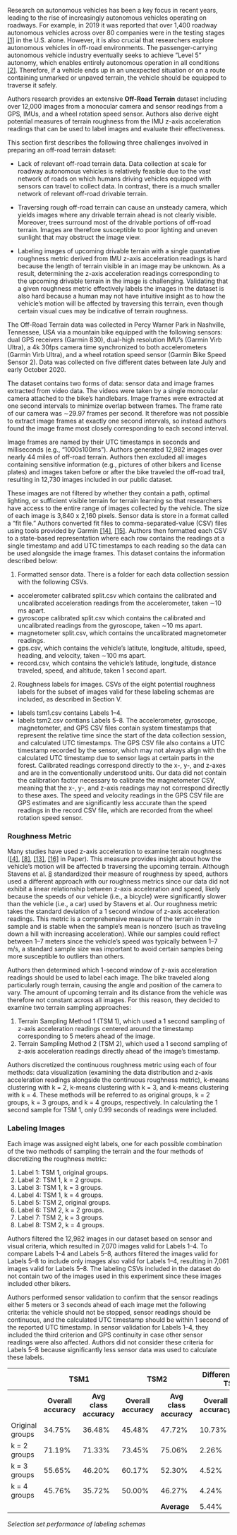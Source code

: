 Research on autonomous vehicles has been a key focus in recent years, leading to the rise of increasingly autonomous vehicles operating on roadways. For example, in 2019 it was reported that over 1,400 roadway autonomous vehicles across over 80 companies were in the testing stages [[1]](https://techcrunch.com/2019/06/11/over-1400-self-driving-vehicles-are-now-in-testing-by-80-companies-across-the-u-s/) in the U.S. alone. However, it is also crucial that researchers explore autonomous vehicles in off-road environments. The passenger-carrying autonomous vehicle industry eventually seeks to achieve ”Level 5” autonomy, which enables entirely autonomous operation in all conditions [[2]](https://www.nhtsa.gov/technology-innovation/automated-vehicles). Therefore, if a vehicle ends up in an unexpected situation or on a route containing unmarked or unpaved terrain, the vehicle should be equipped to traverse it safely.

Authors research provides an extensive **Off-Road Terrain** dataset including over 12,000 images from a monocular camera and sensor readings from a GPS, IMUs, and a wheel rotation speed sensor. Authors also derive eight potential measures of terrain roughness from the IMU z-axis acceleration readings that can be used to label images and evaluate their effectiveness.

This section first describes the following three challenges involved in preparing an off-road terrain dataset:

- Lack of relevant off-road terrain data. Data collection at scale for roadway autonomous vehicles is relatively feasible due to the vast network of roads on which humans driving vehicles equipped with sensors can travel to collect data. In contrast, there is a much smaller network of relevant off-road drivable terrain.

- Traversing rough off-road terrain can cause an unsteady camera, which yields images where any drivable terrain ahead is not clearly visible. Moreover, trees surround most of the drivable portions of off-road terrain. Images are therefore susceptible to poor lighting and uneven sunlight that may obstruct the image view.

- Labeling images of upcoming drivable terrain with a single quantative roughness metric derived from IMU z-axis acceleration readings is hard because the length of terrain visible in an image may be unknown. As a result, determining the z-axis acceleration readings corresponding to the upcoming drivable terrain in the image is challenging. Validating that a given roughness metric effectively labels the images in the dataset is also hard because a human may not have intuitive insight as to how the vehicle’s motion will be affected by traversing this terrain, even though certain visual cues may be indicative of terrain roughness.

The Off-Road Terrain data was collected in Percy Warner Park in Nashville, Tennessee, USA via a mountain bike equipped with the following sensors: dual GPS receivers (Garmin 830), dual-high resolution IMU’s (Garmin Virb Ultra), a 4k 30fps camera time synchronized to both accelerometers (Garmin Virb Ultra), and a wheel rotation speed sensor (Garmin Bike Speed Sensor 2). Data was collected on five different dates between late July and early October 2020.

The dataset contains two forms of data: sensor data and image frames extracted from video data. The videos were taken by a single monocular camera attached to the bike’s handlebars. Image frames were extracted at one second intervals to minimize overlap between frames. The frame rate of our camera was ∼29.97 frames per second. It therefore was not possible to extract image frames at exactly one second intervals, so instead authors found the image frame most closely corresponding to each second interval.

Image frames are named by their UTC timestamps in seconds and milliseconds (e.g., “1000s100ms”). Authors generated 12,982 images over nearly 44 miles of off-road terrain. Authors then excluded all images containing sensitive information (e.g., pictures of other bikers and license plates) and images taken before or after the bike traveled the off-road trail, resulting in 12,730 images included in our public dataset.

These images are not filtered by whether they contain a path, optimal lighting, or sufficient visible terrain for terrain learning so that researchers have access to the entire range of images collected by the vehicle. The size of each image is 3,840 x 2,160 pixels. Sensor data is store in a format called a “fit file.” Authors converted fit files to comma-separated-value (CSV) files using tools provided by Garmin [[14]](https://developer.garmin.com/fit/fitcsvtool/), [[15]](https://developer.garmin.com/fit/protocol/). Authors then formatted each CSV to a state-based representation where each row contains the readings at a single timestamp and add UTC timestamps to each reading so the data can be used alongside the image frames. This dataset contains the information described below:

1. Formatted sensor data. There is a folder for each data collection session with the following CSVs.
- accelerometer calibrated split.csv which contains the calibrated and uncalibrated acceleration readings from the accelerometer, taken ∼10 ms apart.
- gyroscope calibrated split.csv which contains the calibrated and uncalibrated readings from the gyroscope, taken ∼10 ms apart.
- magnetometer split.csv, which contains the uncalibrated magnetometer readings.
- gps.csv, which contains the vehicle’s latitute, longitude, altitude, speed, heading, and velocity, taken ∼100 ms apart.
- record.csv, which contains the vehicle’s latitude, longitude, distance traveled, speed, and altitude, taken 1 second apart.

2. Roughness labels for images. CSVs of the eight potential roughness labels for the subset of images valid for these labeling schemas are included, as described in Section V.
- labels tsm1.csv contains Labels 1–4.
- labels tsm2.csv contians Labels 5–8.
The accelerometer, gyroscope, magnetometer, and GPS CSV files contain system timestamps that represent the relative time since the start of the data collection session, and calculated UTC timestamps. The GPS CSV file also contains a UTC timestamp recorded by the sensor, which may not always align with the calculated UTC timestamp due to sensor lags at certain parts in the forest. Calibrated readings correspond directly to the x-, y-, and z-axes and are in the conventionally understood units. Our data did not contain the calibration factor necessary to calibrate the magnetometer CSV, meaning that the x-, y-, and z-axis readings may not correspond directly to these axes. The speed and velocity readings in the GPS CSV file are GPS estimates and are significantly less accurate than the speed readings in the record CSV file, which are recorded from the wheel rotation speed sensor.

### Roughness Metric

Many studies have used z-axis acceleration to examine
terrain roughness ([[4]](https://www.researchgate.net/publication/340879363_SVM_based_sensor_fusion_for_improved_terrain_classification_Conference_Presentation), [[8]](https://arxiv.org/abs/1206.6872), [[13]](https://ieeexplore.ieee.org/document/4059113), [[16]](https://www.ri.cmu.edu/publications/semantic-segmentation-for-terrain-roughness-estimation-using-data-autolabeled-with-a-custom-roughness-metric/) in Paper). This measure provides insight about how the vehicle’s motion will be affected b traversing the upcoming terrain. Although Stavens et al. [8](https://arxiv.org/abs/1206.6872) standardized their measure of roughness by speed, authors used a different approach with our roughness metrics since our data did not exhibit a linear relationship between z-axis acceleration and speed, likely because the speeds of our vehicle (i.e., a bicycle) were significantly slower than the vehicle (i.e., a car) used by Stavens et al. Our roughness metric takes the standard deviation of a 1 second window of z-axis acceleration readings. This metric is a comprehensive measure of the terrain in the sample and is stable when the sample’s mean is nonzero (such as traveling down a hill with increasing acceleration). While our samples could reflect between 1–7 meters since the vehicle’s speed was typically between 1–7 m/s, a standard sample size was important to avoid certain samples being more susceptible to outliers than others.

Authors then determined which 1-second window of z-axis acceleration readings should be used to label each image. The bike traveled along particularly rough terrain, causing the angle and position of the camera to vary. The amount of upcoming terrain and its distance from the vehicle was therefore not constant across all images. For this reason, they decided to examine two terrain sampling approaches:

1. Terrain Sampling Method 1 (TSM 1), which used a 1 second sampling of z-axis acceleration readings centered around the timestamp corresponding to 5 meters ahead of the image.
2. Terrain Sampling Method 2 (TSM 2), which used a 1 second sampling of z-axis acceleration readings directly ahead of the image’s timestamp.

Authors discretized the continuous roughness metric using each of four methods: data visualization (examining the data distribution and z-axis acceleration readings alongside the continuous roughness metric), k-means clustering with k = 2, k-means clustering with k = 3, and k-means clustering with k = 4. These methods will be referred to as original groups, k = 2 groups, k = 3 groups, and k = 4 groups, respectively. In calculating the 1 second sample for TSM 1, only 0.99 seconds of readings were included.

### Labeling Images

Each image was assigned eight labels, one for each possible
combination of the two methods of sampling the terrain and
the four methods of discretizing the roughness metric:
1. Label 1: TSM 1, original groups.
2. Label 2: TSM 1, k = 2 groups.
3. Label 3: TSM 1, k = 3 groups.
4. Label 4: TSM 1, k = 4 groups.
5. Label 5: TSM 2, original groups.
6. Label 6: TSM 2, k = 2 groups.
7. Label 7: TSM 2, k = 3 groups.
8. Label 8: TSM 2, k = 4 groups.

Authors filtered the 12,982 images in our dataset based on sensor and visual criteria, which resulted in 7,070 images valid for Labels 1–4. To compare Labels 1–4 and Labels 5–8, authors filtered the images valid for Labels 5–8 to include only images also valid for Labels 1–4, resulting in 7,061 images valid for Labels 5–8. The labeling CSVs included in the dataset do not contain two of the images used in this experiment since these images included other bikers.

Authors performed sensor validation to confirm that the sensor readings either 5 meters or 3 seconds ahead of each image met the following criteria: the vehicle should not be stopped, sensor readings should be continuous, and the calculated UTC timestamp should be within 1 second of the reported UTC timestamp. In sensor validation for Labels 1–4, they included the third criterion and GPS continuity in case other sensor readings were also affected. Authors did not consider these criteria for Labels 5–8 because significantly less sensor data was used to calculate these labels.

<table>
  <tr>
    <th></th>
    <th colspan="2">TSM1</th>
    <th colspan="2">TSM2</th>
    <th colspan="2">Difference (TSM2-TSM1)</th>
  </tr>
  <tr>
    <th></th>
    <th>Overall accuracy</th>
    <th>Avg class accuracy</th>
    <th>Overall accuracy</th>
    <th>Avg class accuracy</th>
    <th>Overall accuracy</th>
    <th>Avg class accuracy</th>
  </tr>
  <tr>
    <td>Original groups</td>
    <td>34.75%</td>
    <td>36.48%</td>
    <td>45.48%</td>
    <td>47.72%</td>
    <td>10.73%</td>
    <td>11.24%</td>
  </tr>
  <tr>
    <td>k = 2 groups</td>
    <td>71.19%</td>
    <td>71.33%</td>
    <td>73.45%</td>
    <td>75.06%</td>
    <td>2.26%</td>
    <td>3.73%</td>
  </tr>
  <tr>
    <td>k = 3 groups</td>
    <td>55.65%</td>
    <td>46.20%</td>
    <td>60.17%</td>
    <td>52.30%</td>
    <td>4.52%</td>
    <td>6.10%</td>
  </tr>
  <tr>
    <td>k = 4 groups</td>
    <td>45.76%</td>
    <td>35.72%</td>
    <td>50.00%</td>
    <td>46.27%</td>
    <td>4.24%</td>
    <td>10.55%</td>
  </tr>
  <tr>
    <td></td>
    <td></td>
    <td></td>
    <td></td>
    <td><b>Average</b></td>
    <td>5.44%</td>
    <td>7.91%</td>
  </tr>
</table>

<i>Selection set performance of labeling schemas</i>
